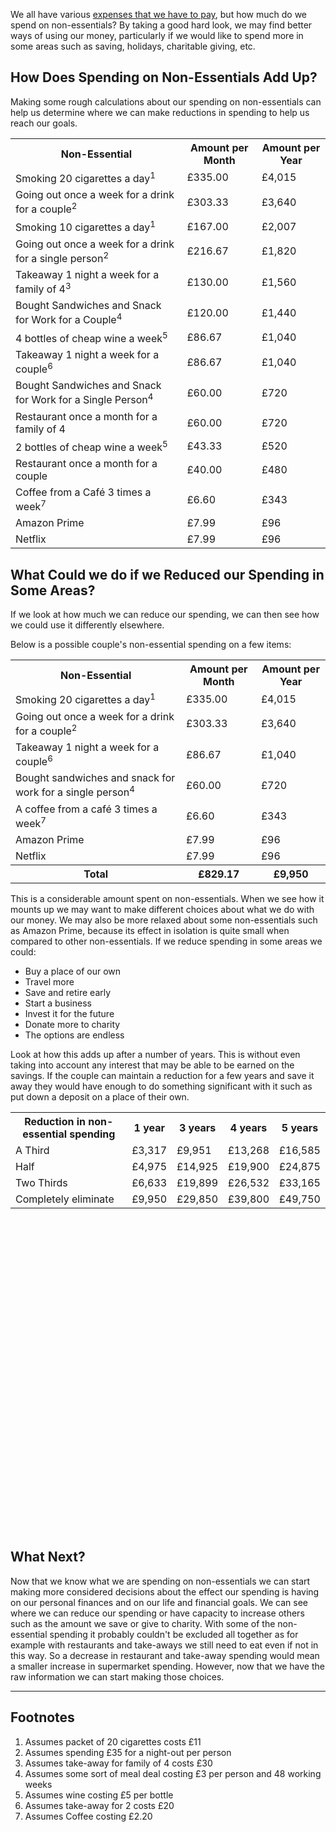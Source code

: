 We all have various [expenses that we have to pay](/articles/how-to-identify-essential-expenses/), but how much do we spend on non-essentials?  By taking a good hard look, we may find better ways of using our money, particularly if we would like to spend more in some areas such as saving, holidays, charitable giving, etc.

## How Does Spending on Non-Essentials Add Up?
Making some rough calculations about our spending on non-essentials can help us determine where we can make reductions in spending to help us reach our goals.

<table class="table table-bordered hand-written">
  <tr><th>Non-Essential</th><th class="text-right">Amount per Month</th><th class="text-right">Amount per Year</th></tr>
  <tr><td>Smoking 20 cigarettes a day<sup>1</sup></td><td class="text-right">£335.00</td><td class="text-right">£4,015</td</tr>
  <tr><td>Going out once a week for a drink for a couple<sup>2</sup></td><td class="text-right">£303.33</td><td class="text-right">£3,640</td></tr>
  <tr><td>Smoking 10 cigarettes a day<sup>1</sup></td><td class="text-right">£167.00</td><td class="text-right">£2,007</td</tr>
  <tr><td>Going out once a week for a drink for a single person<sup>2</sup></td><td class="text-right">£216.67</td><td class="text-right">£1,820</td></tr>
  <tr><td>Takeaway 1 night a week for a family of 4<sup>3</sup></td><td class="text-right">£130.00</td><td class="text-right">£1,560</td</tr>
  <tr><td>Bought Sandwiches and Snack for Work for a Couple<sup>4</sup></td><td class="text-right">£120.00</td><td class="text-right">£1,440</td></tr>
  <tr><td>4 bottles of cheap wine a week<sup>5</sup></td><td class="text-right">£86.67</td><td class="text-right">£1,040</td></tr>
  <tr><td>Takeaway 1 night a week for a couple<sup>6</sup></td><td class="text-right">£86.67</td><td class="text-right">£1,040</td</tr>
  <tr><td>Bought Sandwiches and Snack for Work for a Single Person<sup>4</sup></td><td class="text-right">£60.00</td><td class="text-right">£720</td></tr>
  <tr><td>Restaurant once  a month for a family of 4</td><td class="text-right">£60.00</td><td class="text-right">£720</td</tr>
  <tr><td>2 bottles of cheap wine a week<sup>5</sup></td><td class="text-right">£43.33</td><td class="text-right">£520</td></tr>
  <tr><td>Restaurant once  a month for a couple</td><td class="text-right">£40.00</td><td class="text-right">£480</td</tr>
  <tr><td>Coffee from a Caf&eacute; 3 times a week<sup>7</sup></td><td class="text-right">£6.60</td><td class="text-right">£343</td></tr>
  <tr><td>Amazon Prime</td><td class="text-right">£7.99</td><td class="text-right">£96</td></tr>
  <tr><td>Netflix</td><td class="text-right">£7.99</td><td class="text-right">£96</td></tr>
</table>

## What Could we do if we Reduced our Spending in Some Areas?

If we look at how much we can reduce our spending, we can then see how we could use it differently elsewhere.

Below is a possible couple's non-essential spending on a few items:

<table class="table table-bordered hand-written">
  <tr><th>Non-Essential</th><th class="text-right">Amount per Month</th><th class="text-right">Amount per Year</th></tr>
  <tr><td>Smoking 20 cigarettes a day<sup>1</sup></td><td class="text-right">£335.00</td><td class="text-right">£4,015</td</tr>
  <tr><td>Going out once a week for a drink for a couple<sup>2</sup></td><td class="text-right">£303.33</td><td class="text-right">£3,640</td></tr>
  <tr><td>Takeaway 1 night a week for a couple<sup>6</sup></td><td class="text-right">£86.67</td><td class="text-right">£1,040</td</tr>
  <tr><td>Bought sandwiches and snack for work for a single person<sup>4</sup></td><td class="text-right">£60.00</td><td class="text-right">£720</td></tr>
  <tr><td>A coffee from a caf&eacute; 3 times a week<sup>7</sup></td><td class="text-right">£6.60</td><td class="text-right">£343</td></tr>
  <tr><td>Amazon Prime</td><td class="text-right">£7.99</td><td class="text-right">£96</td></tr>
  <tr><td>Netflix</td><td class="text-right">£7.99</td><td class="text-right">£96</td></tr>
  <tr><th>Total</th><th class="text-right">£829.17</th><th class="text-right">£9,950</th></tr>
</table>

<script type="text/javascript" src="https://www.gstatic.com/charts/loader.js"></script>
<script type="text/javascript">
  google.charts.load('current', {'packages':['corechart']});
  google.charts.setOnLoadCallback(drawChart);

  function drawChart() {
    var data = new google.visualization.DataTable();
    data.addColumn('string', 'Non-Essential');
    data.addColumn('number', 'Amount');
    data.addRows([
      ['Smoking 20 cigarettes a day', 4015],
      ['Going out once a week for a drink for a couple', 3640],
      ['Takeaway 1 night a week for a couple', 1040],
      ['Bough sandwiches and snack for work for a single person', 720],
      ['A coffee from a café 3 times a week', 343],
      ['Amazon Prime', 96],
      ['Netflix', 96],
    ]);
    var options = {'title':'Non-Essential Spending',
                   'width':600,
                   'height':400};
    var chart = new google.visualization.PieChart(document.getElementById('chart_div'));
    chart.draw(data, options);
  }
</script>
<div class="pull-right" id="chart_div"></div>

This is a considerable amount spent on non-essentials.  When we see how it mounts up we may want to make different choices about what we do with our money.  We may also be more relaxed about some non-essentials such as Amazon Prime, because its effect in isolation is quite small when compared to other non-essentials.  If we reduce spending in some areas we could:

* Buy a place of our own
* Travel more
* Save and retire early
* Start a business
* Invest it for the future
* Donate more to charity
* The options are endless

Look at how this adds up after a number of years. This is without even taking into account any interest that may be able to be earned on the savings.  If the couple can maintain a reduction for a few years and save it away they would have enough to do something significant with it such as put down a deposit on a place of their own.

<table class="table table-bordered hand-written">
  <tr><th>Reduction in non-essential spending</th><th class="text-right">1 year</th><th class="text-right">3 years</th><th class="text-right">4 years</th><th class="text-right">5 years</th></tr>
  <tr><td>A Third</td><td class="text-right">£3,317</td><td class="text-right">£9,951</td><td class="text-right">£13,268</td><td class="text-right">£16,585</td></tr>
  <tr><td>Half</td><td class="text-right">£4,975</td><td class="text-right">£14,925</td><td class="text-right">£19,900</td><td class="text-right">£24,875</td></tr>
  <tr><td>Two Thirds</td><td class="text-right">£6,633</td><td class="text-right">£19,899</td><td class="text-right">£26,532</td><td class="text-right">£33,165</td></tr>
  <tr><td>Completely eliminate</td><td class="text-right">£9,950</td><td class="text-right">£29,850</td><td class="text-right">£39,800</td><td class="text-right">£49,750</td></tr>
</table>

<script type="text/javascript">
  google.charts.load('current', {'packages':['corechart']});
  google.charts.setOnLoadCallback(drawChart);

  function drawChart() {
    var data = google.visualization.arrayToDataTable([
      ['Years', 'A third', 'Half', 'Two thirds', 'Completely eliminate'],
      ['1 year',  3317, 4975, 6633, 9950],
      ['2 years',  6634, 9950, 13266, 19900],
      ['3 years',  9951, 14925, 19899, 29850],
      ['4 years',  13268, 19900, 26532, 39800],
      ['5 years',  16585, 24875, 33165, 49750]
    ]);

    var options = {
      title: 'Reduction in non-essential spending',
      curveType: 'function',
      legend: { position: 'bottom' }
    };

    var chart = new google.visualization.LineChart(document.getElementById('curve_chart'));

    chart.draw(data, options);
  }
</script>
<div id="curve_chart" style="width: 100%; height: 500px"></div>

## What Next?
Now that we know what we are spending on non-essentials we can start making more considered decisions about the effect our spending is having on our personal finances and on our life and financial goals. We can see where we can reduce our spending or have capacity to increase others such as the amount we save or give to charity. With some of the non-essential spending it probably couldn't be excluded all together as for example with restaurants and take-aways we still need to eat even if not in this way. So a decrease in restaurant and take-away spending would mean a smaller increase in supermarket spending. However, now that we have the raw information we can start making those choices.
<hr />

## Footnotes
1. Assumes packet of 20 cigarettes costs £11
2. Assumes spending £35 for a night-out per person
3. Assumes take-away for family of 4 costs £30
4. Assumes some sort of meal deal costing £3 per person and 48 working weeks
5. Assumes wine costing £5 per bottle
6. Assumes take-away for 2 costs £20
7. Assumes Coffee costing £2.20
